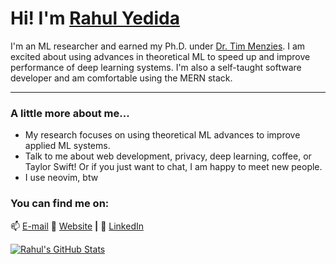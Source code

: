 <h1> Hi! I'm <a href="http://ryedida.me" target="_blank">Rahul Yedida</a></h1>

I'm an ML researcher and earned my Ph.D. under [Dr. Tim Menzies](http://timm.fyi/). I am excited about using advances in theoretical ML to speed up and improve performance of deep learning systems. I'm also a self-taught software developer and am comfortable using the MERN stack.

---
### A little more about me... 

- My research focuses on using theoretical ML advances to improve applied ML systems.
- Talk to me about web development, privacy, deep learning, coffee, or Taylor Swift! Or if you just want to chat, I am happy to meet new people. 
- I use neovim, btw

### You can find me on:
📫 [E-mail](mailto:hello@ryedida.me?subject=[GitHub]%20Hello!)
🏡 [Website][website] **|** 
👔 [LinkedIn][linkedin]

[website]: http://ryedida.me
[twitter]: https://twitter.com/yrahul3910
[linkedin]: https://www.linkedin.com/in/rahul-yedida/


[![Rahul's GitHub Stats](https://github-readme-stats.anuraghazra1.vercel.app/api?username=yrahul3910&show_icons=true&title_color=fff&icon_color=F2BDFF&text_color=9f9f9f&bg_color=151515)](https://github-readme-stats.vercel.app/api?username=yrahul3910)
